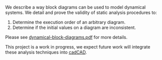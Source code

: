We describe a way block diagrams can be used to model dynamical
systems. We detail and prove the validity of static analysis procedures to:

1. Determine the execution order of an arbitrary diagram.
2. Determine if the initial values on a diagram are inconsistent.

Please see
[dynamical-block-diagrams.pdf](dynamical-block-diagrams.pdf) for more
details.

This project is a work in progress, we expect future work will
integrate these analysis techniques into
[cadCAD](https://github.com/cadCAD-org/cadCAD.jl).
